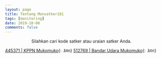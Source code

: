 ```yaml
---
layout: page
title: Tentang Monsatker181
tags: [monitoring]
date: 2019-10-08
comments: false
---
```

    
<center>Silahkan cari kode satker atau uraian satker Anda.</center>

[445371 | KPPN Mukomuko](https://kppnmuko.github.io/445371){: .btn}
[512769 | Bandar Udara Mukomuko](https://kppnmuko.github.io/512769){: .btn}
